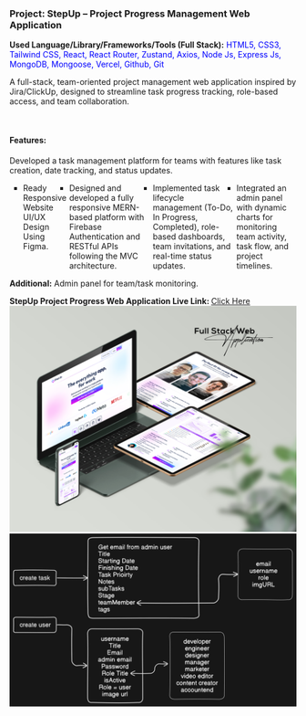 ﻿<h3>Project: StepUp – Project Progress Management Web Application</h3>
<p><b>Used Language/Library/Frameworks/Tools (Full Stack):</b> <span style="color:blue;">HTML5, CSS3, Tailwind CSS, React, React Router, Zustand, Axios, Node Js, Express Js, MongoDB, Mongoose, Vercel, Github, Git</span></p>
<p>A full-stack, team-oriented project management web application inspired by Jira/ClickUp, designed to streamline task progress tracking, role-based access, and team collaboration.</p> <br>

<h4>Features:</h4>
<p>Developed a task management platform for teams with features like task creation, date tracking, and status updates.</p>
<ul type="square" style="display:flex; gap:5px; margin-bottom:10px;">
  <li>Ready Responsive Website UI/UX Design Using Figma.</li>
  <li>Designed and developed a fully responsive MERN-based platform with Firebase Authentication and RESTful APIs following the MVC architecture.</li>
  <li>Implemented task lifecycle management (To-Do, In Progress, Completed), role-based dashboards, team invitations, and real-time status updates.</li>
  <li>Integrated an admin panel with dynamic charts for monitoring team activity, task flow, and project timelines.</li>
  
</ul>
<p><b>Additional:</b> Admin panel for team/task monitoring.</p>

<b>StepUp Project Progress Web Application Live Link: </b><a href="https://stepup-3fe41.web.app/">Click Here</a> 
<br/>
<img src="cover-img.jpg"/>
<img src="backend preview using eraser.svg"/>



